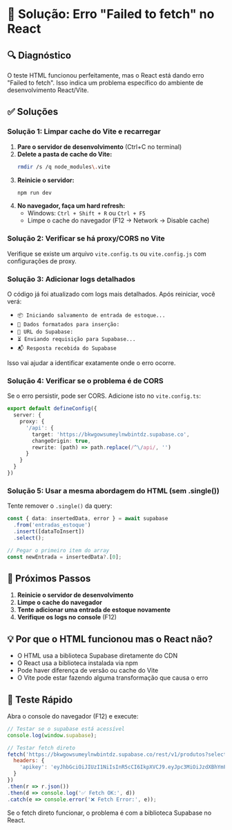 # 🔧 Solução: Erro "Failed to fetch" no React

## 🔍 Diagnóstico

O teste HTML funcionou perfeitamente, mas o React está dando erro "Failed to fetch". Isso indica um problema específico do ambiente de desenvolvimento React/Vite.

## ✅ Soluções

### Solução 1: Limpar cache do Vite e recarregar

1. **Pare o servidor de desenvolvimento** (Ctrl+C no terminal)
2. **Delete a pasta de cache do Vite:**
   ```bash
   rmdir /s /q node_modules\.vite
   ```
3. **Reinicie o servidor:**
   ```bash
   npm run dev
   ```
4. **No navegador, faça um hard refresh:**
   - Windows: `Ctrl + Shift + R` ou `Ctrl + F5`
   - Limpe o cache do navegador (F12 → Network → Disable cache)

### Solução 2: Verificar se há proxy/CORS no Vite

Verifique se existe um arquivo `vite.config.ts` ou `vite.config.js` com configurações de proxy.

### Solução 3: Adicionar logs detalhados

O código já foi atualizado com logs mais detalhados. Após reiniciar, você verá:
- `📦 Iniciando salvamento de entrada de estoque...`
- `📝 Dados formatados para inserção:`
- `🔗 URL do Supabase:`
- `⏳ Enviando requisição para Supabase...`
- `📬 Resposta recebida do Supabase`

Isso vai ajudar a identificar exatamente onde o erro ocorre.

### Solução 4: Verificar se o problema é de CORS

Se o erro persistir, pode ser CORS. Adicione isto no `vite.config.ts`:

```typescript
export default defineConfig({
  server: {
    proxy: {
      '/api': {
        target: 'https://bkwgowsumeylnwbintdz.supabase.co',
        changeOrigin: true,
        rewrite: (path) => path.replace(/^\/api/, '')
      }
    }
  }
})
```

### Solução 5: Usar a mesma abordagem do HTML (sem .single())

Tente remover o `.single()` da query:

```typescript
const { data: insertedData, error } = await supabase
  .from('entradas_estoque')
  .insert([dataToInsert])
  .select();

// Pegar o primeiro item do array
const newEntrada = insertedData?.[0];
```

## 🧪 Próximos Passos

1. **Reinicie o servidor de desenvolvimento**
2. **Limpe o cache do navegador**
3. **Tente adicionar uma entrada de estoque novamente**
4. **Verifique os logs no console** (F12)

## 💡 Por que o HTML funcionou mas o React não?

- O HTML usa a biblioteca Supabase diretamente do CDN
- O React usa a biblioteca instalada via npm
- Pode haver diferença de versão ou cache do Vite
- O Vite pode estar fazendo alguma transformação que causa o erro

## 🎯 Teste Rápido

Abra o console do navegador (F12) e execute:

```javascript
// Testar se o supabase está acessível
console.log(window.supabase);

// Testar fetch direto
fetch('https://bkwgowsumeylnwbintdz.supabase.co/rest/v1/produtos?select=count', {
  headers: {
    'apikey': 'eyJhbGciOiJIUzI1NiIsInR5cCI6IkpXVCJ9.eyJpc3MiOiJzdXBhYmFzZSIsInJlZiI6ImJrd2dvd3N1bWV5bG53YmludGR6Iiwicm9sZSI6ImFub24iLCJpYXQiOjE3NjAxOTQyMjIsImV4cCI6MjA3NTc3MDIyMn0.zCP5mCLyHMO0ag4I11ktRoPEGo_mPAGWP8idLMIwIFU'
  }
})
.then(r => r.json())
.then(d => console.log('✅ Fetch OK:', d))
.catch(e => console.error('❌ Fetch Error:', e));
```

Se o fetch direto funcionar, o problema é com a biblioteca Supabase no React.
